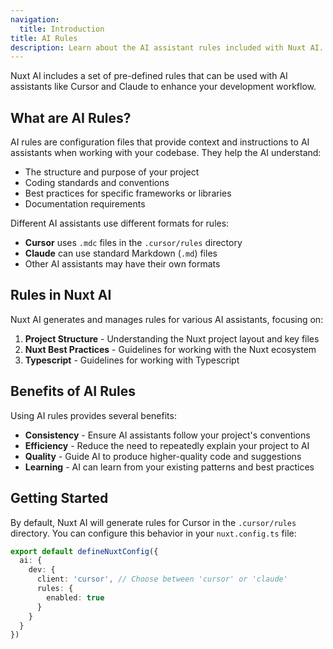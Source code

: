 ```yaml
---
navigation:
  title: Introduction
title: AI Rules
description: Learn about the AI assistant rules included with Nuxt AI.
---
```


Nuxt AI includes a set of pre-defined rules that can be used with AI assistants like Cursor and Claude to enhance your development workflow.

## What are AI Rules?

AI rules are configuration files that provide context and instructions to AI assistants when working with your codebase. They help the AI understand:

- The structure and purpose of your project
- Coding standards and conventions
- Best practices for specific frameworks or libraries
- Documentation requirements

Different AI assistants use different formats for rules:

- **Cursor** uses `.mdc` files in the `.cursor/rules` directory
- **Claude** can use standard Markdown (`.md`) files
- Other AI assistants may have their own formats

## Rules in Nuxt AI

Nuxt AI generates and manages rules for various AI assistants, focusing on:

1. **Project Structure** - Understanding the Nuxt project layout and key files
2. **Nuxt Best Practices** - Guidelines for working with the Nuxt ecosystem
3. **Typescript** - Guidelines for working with Typescript

## Benefits of AI Rules

Using AI rules provides several benefits:

- **Consistency** - Ensure AI assistants follow your project's conventions
- **Efficiency** - Reduce the need to repeatedly explain your project to AI
- **Quality** - Guide AI to produce higher-quality code and suggestions
- **Learning** - AI can learn from your existing patterns and best practices

## Getting Started

By default, Nuxt AI will generate rules for Cursor in the `.cursor/rules` directory. You can configure this behavior in your `nuxt.config.ts` file:

```ts [nuxt.config.ts]
export default defineNuxtConfig({
  ai: {
    dev: {
      client: 'cursor', // Choose between 'cursor' or 'claude'
      rules: {
        enabled: true
      }
    }
  }
})
```
